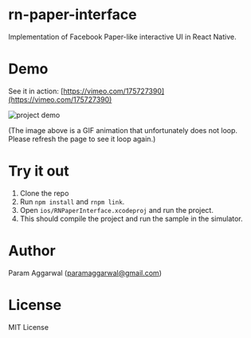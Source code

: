 # rn-paper-interface

Implementation of Facebook Paper-like interactive UI in React Native.

# Demo

See it in action: [https://vimeo.com/175727390](https://vimeo.com/175727390)

![project demo](https://github.com/paramaggarwal/rn-paper-interface/raw/master/static/demo.gif)

(The image above is a GIF animation that unfortunately does not loop. Please refresh the page to see it loop again.)

# Try it out

1. Clone the repo
2. Run `npm install` and `rnpm link`.
3. Open `ios/RNPaperInterface.xcodeproj` and run the project.
4. This should compile the project and run the sample in the simulator.

# Author
Param Aggarwal (paramaggarwal@gmail.com)

# License
MIT License
